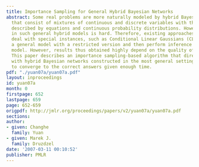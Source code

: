 ```yaml
---
title: Importance Sampling for General Hybrid Bayesian Networks
abstract: Some real problems are more naturally modeled by hybrid Bayesian networks
  that consist of mixtures of continuous and discrete variables with their interactions
  described by equations and continuous probability distributions. However, inference
  in such general hybrid models is hard. Therefore, existing approaches either only
  deal with special instances, such as Conditional Linear Gaussians (CLGs), or approximate
  a general model with a restricted version and then perform inference on the simpler
  model. However, results thus obtained highly depend on the quality of the approximations.
  This paper describes an importance sampling-based algorithm that directly deals
  with hybrid Bayesian networks constructed in the most general settings and guarantees
  to converge to the correct answers given enough time.
pdf: "./yuan07a/yuan07a.pdf"
layout: inproceedings
id: yuan07a
month: 0
firstpage: 652
lastpage: 659
page: 652-659
origpdf: http://jmlr.org/proceedings/papers/v2/yuan07a/yuan07a.pdf
sections: 
author:
- given: Changhe
  family: Yuan
- given: Marek J.
  family: Druzdzel
date: '2007-03-11 00:10:52'
publisher: PMLR
---
```

